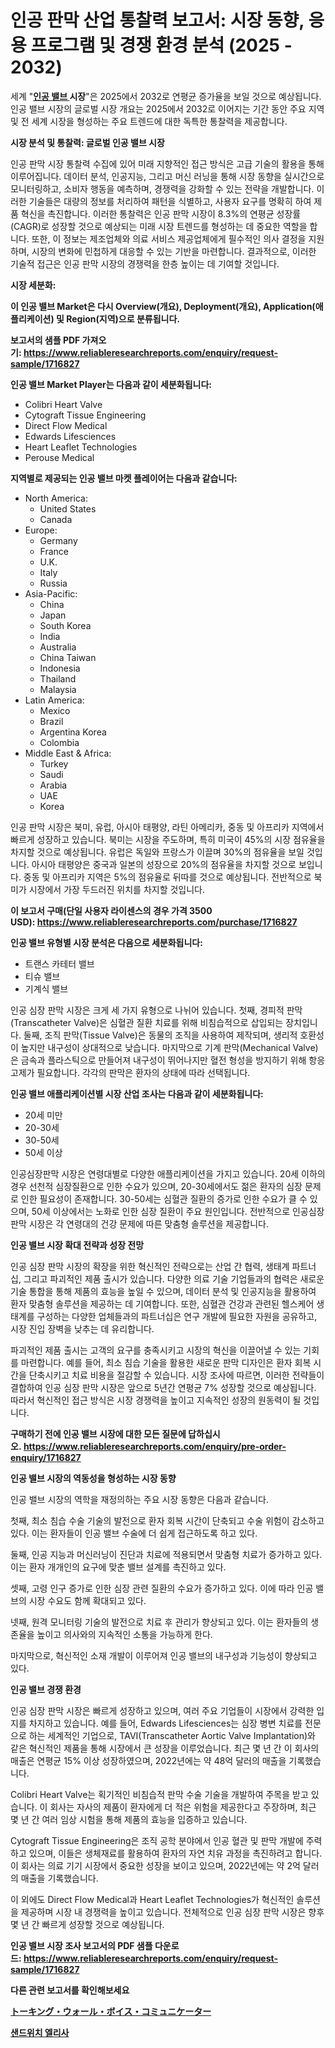 <p><h1>인공 판막 산업 통찰력 보고서: 시장 동향, 응용 프로그램 및 경쟁 환경 분석 (2025 - 2032)</h1></p><p>세계 "<strong><a href="https://www.reliableresearchreports.com/artificial-valve-r1716827?utm_campaign=105&utm_medium=8&utm_source=Github&utm_content=ia&utm_term=12022025&utm_id=artificial-valve">인공 밸브&nbsp;</a></strong><strong>시장</strong>"은 2025에서 2032로 연평균 증가율을 보일 것으로 예상됩니다. 인공 밸브 시장의 글로벌 시장 개요는 2025에서 2032로 이어지는 기간 동안 주요 지역 및 전 세계 시장을 형성하는 주요 트렌드에 대한 독특한 통찰력을 제공합니다.</p>
<p><strong>시장 분석 및 통찰력: 글로벌 인공 밸브 시장</strong></p>
<p><p>인공 판막 시장 통찰력 수집에 있어 미래 지향적인 접근 방식은 고급 기술의 활용을 통해 이루어집니다. 데이터 분석, 인공지능, 그리고 머신 러닝을 통해 시장 동향을 실시간으로 모니터링하고, 소비자 행동을 예측하며, 경쟁력을 강화할 수 있는 전략을 개발합니다. 이러한 기술들은 대량의 정보를 처리하여 패턴을 식별하고, 사용자 요구를 명확히 하여 제품 혁신을 촉진합니다. 이러한 통찰력은 인공 판막 시장이 8.3%의 연평균 성장률(CAGR)로 성장할 것으로 예상되는 미래 시장 트렌드를 형성하는 데 중요한 역할을 합니다. 또한, 이 정보는 제조업체와 의료 서비스 제공업체에게 필수적인 의사 결정을 지원하며, 시장의 변화에 민첩하게 대응할 수 있는 기반을 마련합니다. 결과적으로, 이러한 기술적 접근은 인공 판막 시장의 경쟁력을 한층 높이는 데 기여할 것입니다.</p><a href="%7CAUTHORITHY_DOMAIN_URL%7C?utm_campaign=105&utm_medium=8&utm_source=Github&utm_content=ia&utm_term=12022025&utm_id=artificial-valve"></a></p>
<p><strong>시장 세분화:</strong></p>
<p><strong>이 인공 밸브 Market은 다시 Overview(개요), Deployment(개요), Application(애플리케이션) 및 Region(지역)으로 분류됩니다.</strong></p>
<p><strong>보고서의 샘플 PDF 가져오기:&nbsp;<a href="https://www.reliableresearchreports.com/enquiry/request-sample/1716827?utm_campaign=105&utm_medium=8&utm_source=Github&utm_content=ia&utm_term=12022025&utm_id=artificial-valve">https://www.reliableresearchreports.com/enquiry/request-sample/1716827</a></strong><strong></strong></p>
<p><strong>인공 밸브 Market Player는 다음과 같이 세분화됩니다:</strong></p>
<p><ul><li>Colibri Heart Valve</li><li>Cytograft Tissue Engineering</li><li>Direct Flow Medical</li><li>Edwards Lifesciences</li><li>Heart Leaflet Technologies</li><li>Perouse Medical</li></ul></p>
<p><strong>지역별로 제공되는 인공 밸브 마켓 플레이어는 다음과 같습니다:</strong></p>
<p><ul>
    <li>
        North America:
        <ul>
            <li>United States</li>
            <li>Canada</li>
        </ul>
    </li>
    <li>
        Europe:
        <ul>
            <li>Germany</li>
            <li>France</li>
            <li>U.K.</li>
            <li>Italy</li>
            <li>Russia</li>
        </ul>
    </li>
    <li>
        Asia-Pacific:
        <ul>
            <li>China</li>
            <li>Japan</li>
            <li>South Korea</li>
            <li>India</li>
            <li>Australia</li>
            <li>China Taiwan</li>
            <li>Indonesia</li>
            <li>Thailand</li>
            <li>Malaysia</li>
        </ul>
    </li>
    <li>
        Latin America:
        <ul>
            <li>Mexico</li>
            <li>Brazil</li>
            <li>Argentina Korea</li>
            <li>Colombia</li>
        </ul>
    </li>
    <li>
        Middle East & Africa:
        <ul>
            <li>Turkey</li>
            <li>Saudi</li>
            <li>Arabia</li>
            <li>UAE</li>
            <li>Korea</li>
        </ul>
    </li>
    </ul></p>
<p><p>인공 판막 시장은 북미, 유럽, 아시아 태평양, 라틴 아메리카, 중동 및 아프리카 지역에서 빠르게 성장하고 있습니다. 북미는 시장을 주도하며, 특히 미국이 45%의 시장 점유율을 차지할 것으로 예상됩니다. 유럽은 독일와 프랑스가 이끌며 30%의 점유율을 보일 것입니다. 아시아 태평양은 중국과 일본의 성장으로 20%의 점유율을 차지할 것으로 보입니다. 중동 및 아프리카 지역은 5%의 점유율로 뒤따를 것으로 예상됩니다. 전반적으로 북미가 시장에서 가장 두드러진 위치를 차지할 것입니다.</p></p>
<p><strong>이 보고서 구매(단일 사용자 라이센스의 경우 가격 3500 USD):&nbsp;<a href="https://www.reliableresearchreports.com/purchase/1716827?utm_campaign=105&utm_medium=8&utm_source=Github&utm_content=ia&utm_term=12022025&utm_id=artificial-valve">https://www.reliableresearchreports.com/purchase/1716827</a></strong></p>
<p><strong>인공 밸브 유형별 시장 분석은 다음으로 세분화됩니다:</strong></p>
<p><ul><li>트랜스 카테터 밸브</li><li>티슈 밸브</li><li>기계식 밸브</li></ul></p>
<p><p>인공 심장 판막 시장은 크게 세 가지 유형으로 나뉘어 있습니다. 첫째, 경피적 판막(Transcatheter Valve)은 심혈관 질환 치료를 위해 비침습적으로 삽입되는 장치입니다. 둘째, 조직 판막(Tissue Valve)은 동물의 조직을 사용하여 제작되며, 생리적 호환성이 높지만 내구성이 상대적으로 낮습니다. 마지막으로 기계 판막(Mechanical Valve)은 금속과 플라스틱으로 만들어져 내구성이 뛰어나지만 혈전 형성을 방지하기 위해 항응고제가 필요합니다. 각각의 판막은 환자의 상태에 따라 선택됩니다.</p></p>
<p><strong>인공 밸브 애플리케이션별 시장 산업 조사는 다음과 같이 세분화됩니다:</strong></p>
<p><ul><li>20세 미만</li><li>20-30세</li><li>30-50세</li><li>50세 이상</li></ul></p>
<p><p>인공심장판막 시장은 연령대별로 다양한 애플리케이션을 가지고 있습니다. 20세 이하의 경우 선천적 심장질환으로 인한 수요가 있으며, 20-30세에서도 젊은 환자의 심장 문제로 인한 필요성이 존재합니다. 30-50세는 심혈관 질환의 증가로 인한 수요가 클 수 있으며, 50세 이상에서는 노화로 인한 심장 질환이 주요 원인입니다. 전반적으로 인공심장판막 시장은 각 연령대의 건강 문제에 따른 맞춤형 솔루션을 제공합니다.</p></p>
<p><strong>인공 밸브 시장 확대 전략과 성장 전망</strong></p>
<p><p>인공 심장 판막 시장의 확장을 위한 혁신적인 전략으로는 산업 간 협력, 생태계 파트너십, 그리고 파괴적인 제품 출시가 있습니다. 다양한 의료 기술 기업들과의 협력은 새로운 기술 통합을 통해 제품의 효능을 높일 수 있으며, 데이터 분석 및 인공지능을 활용하여 환자 맞춤형 솔루션을 제공하는 데 기여합니다. 또한, 심혈관 건강과 관련된 헬스케어 생태계를 구성하는 다양한 업체들과의 파트너십은 연구 개발에 필요한 자원을 공유하고, 시장 진입 장벽을 낮추는 데 유리합니다.</p><p>파괴적인 제품 출시는 고객의 요구를 충족시키고 시장의 혁신을 이끌어낼 수 있는 기회를 마련합니다. 예를 들어, 최소 침습 기술을 활용한 새로운 판막 디자인은 환자 회복 시간을 단축시키고 치료 비용을 절감할 수 있습니다. 시장 조사에 따르면, 이러한 전략들이 결합하여 인공 심장 판막 시장은 앞으로 5년간 연평균 7% 성장할 것으로 예상됩니다. 따라서 혁신적인 접근 방식은 시장 경쟁력을 높이고 지속적인 성장의 원동력이 될 것입니다.</p></p>
<p><strong>구매하기 전에 인공 밸브 시장에 대한 모든 질문에 답하십시오.&nbsp;<a href="https://www.reliableresearchreports.com/enquiry/pre-order-enquiry/1716827?utm_campaign=105&utm_medium=8&utm_source=Github&utm_content=ia&utm_term=12022025&utm_id=artificial-valve">https://www.reliableresearchreports.com/enquiry/pre-order-enquiry/1716827</a></strong><strong></strong></p>
<p><strong>인공 밸브 시장의 역동성을 형성하는 시장 동향</strong></p>
<p><p>인공 밸브 시장의 역학을 재정의하는 주요 시장 동향은 다음과 같습니다.</p><p>첫째, 최소 침습 수술 기술의 발전으로 환자 회복 시간이 단축되고 수술 위험이 감소하고 있다. 이는 환자들이 인공 밸브 수술에 더 쉽게 접근하도록 하고 있다.</p><p>둘째, 인공 지능과 머신러닝이 진단과 치료에 적용되면서 맞춤형 치료가 증가하고 있다. 이는 환자 개개인의 요구에 맞춘 밸브 설계를 촉진하고 있다.</p><p>셋째, 고령 인구 증가로 인한 심장 관련 질환의 수요가 증가하고 있다. 이에 따라 인공 밸브의 시장 수요도 함께 확대되고 있다.</p><p>넷째, 원격 모니터링 기술의 발전으로 치료 후 관리가 향상되고 있다. 이는 환자들의 생존율을 높이고 의사와의 지속적인 소통을 가능하게 한다.</p><p>마지막으로, 혁신적인 소재 개발이 이루어져 인공 밸브의 내구성과 기능성이 향상되고 있다.</p></p>
<p><strong>인공 밸브 경쟁 환경</strong></p>
<p><p>인공 심장 판막 시장은 빠르게 성장하고 있으며, 여러 주요 기업들이 시장에서 강력한 입지를 차지하고 있습니다. 예를 들어, Edwards Lifesciences는 심장 병변 치료를 전문으로 하는 세계적인 기업으로, TAVI(Transcatheter Aortic Valve Implantation)와 같은 혁신적인 제품을 통해 시장에서 큰 성장을 이루었습니다. 최근 몇 년 간 이 회사의 매출은 연평균 15% 이상 성장하였으며, 2022년에는 약 48억 달러의 매출을 기록했습니다.</p><p>Colibri Heart Valve는 획기적인 비침습적 판막 수술 기술을 개발하여 주목을 받고 있습니다. 이 회사는 자사의 제품이 환자에게 더 적은 위험을 제공한다고 주장하며, 최근 몇 년 간 여러 임상 시험을 통해 제품의 효능을 입증하고 있습니다.</p><p>Cytograft Tissue Engineering은 조직 공학 분야에서 인공 혈관 및 판막 개발에 주력하고 있으며, 이들은 생체재료를 활용하여 환자의 자연 치유 과정을 촉진하려고 합니다. 이 회사는 의료 기기 시장에서 중요한 성장을 보이고 있으며, 2022년에는 약 2억 달러의 매출을 기록했습니다.</p><p>이 외에도 Direct Flow Medical과 Heart Leaflet Technologies가 혁신적인 솔루션을 제공하며 시장 내 경쟁력을 높이고 있습니다. 전체적으로 인공 심장 판막 시장은 향후 몇 년 간 빠르게 성장할 것으로 예상됩니다.</p></p>
<p><strong>인공 밸브 시장 조사 보고서의 PDF 샘플 다운로드:&nbsp;<a href="https://www.reliableresearchreports.com/enquiry/request-sample/1716827?utm_campaign=105&utm_medium=8&utm_source=Github&utm_content=ia&utm_term=12022025&utm_id=artificial-valve">https://www.reliableresearchreports.com/enquiry/request-sample/1716827</a></strong></p>
<p><strong></strong></p>
<p><strong></strong></p>
<p><strong></strong></p>
<p><strong></strong></p>
<p><strong>다른 관련 보고서를 확인해보세요</strong></p>
<p><strong><p><a href="https://github.com/mohamedbakry57/Market-Research-Report-List-6/blob/main/442667536127.md?utm_campaign=105&utm_medium=8&utm_source=Github&utm_content=ia&utm_term=12022025&utm_id=artificial-valve">トーキング・ウォール・ボイス・コミュニケーター</a></p><p><a href="https://github.com/laholand/Market-Research-Report-List-7/blob/main/179579036485.md?utm_campaign=105&utm_medium=8&utm_source=Github&utm_content=ia&utm_term=12022025&utm_id=artificial-valve">샌드위치 엘리사</a></p></strong></p>